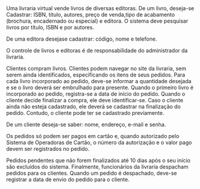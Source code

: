 ## 

Uma livraria virtual vende livros de diversas editoras. De um livro, deseja-se Cadastrar: ISBN, título, 
autores, preço de venda,tipo de acabamento (brochura, encadernado ou especial) e editora. 
O sistema deve pesquisar livros por título, ISBN e por autores.

De uma editora desejase cadastrar: código, nome e telefone. 

O controle de livros e editoras é de responsabilidade do administrador da livraria.

Clientes compram livros. Clientes podem navegar no site da livraria, sem serem ainda identificados,
especificando os itens de seus pedidos. Para cada livro incorporado ao pedido, deve-se informar a 
quantidade desejada e se o livro deverá ser embrulhado para presente. 
Quando o primeiro livro é incorporado ao pedido, registra-se a data de início do pedido. 
Quando o cliente decide finalizar a compra, ele deve identificar-se. Caso o cliente ainda não esteja cadastrado, 
ele deverá se cadastrar na finalização do pedido. 
Contudo, o cliente pode ter se cadastrado previamente. 

De um cliente deseja-se saber: nome, endereço, e-mail e senha.

Os pedidos só podem ser pagos em cartão e, quando autorizado pelo Sistema de Operadoras de Cartão, o número da 
autorização e o valor pago devem ser registrados no pedido. 

Pedidos pendentes que não forem finalizados até 10 dias após o seu início são excluídos do sistema. 
Finalmente, funcionários da livraria despacham pedidos para os clientes. 
Quando um pedido é despachado, deve-se registrar a data de envio do pedido para o cliente.

##
